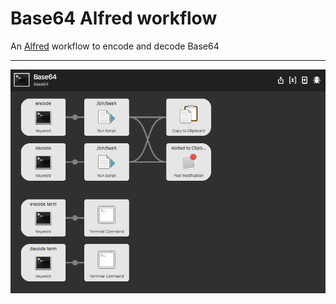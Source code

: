 # Base64 Alfred workflow

An [Alfred](https://www.alfredapp.com) workflow to encode and decode Base64

---
![](https://github.com/skynebula/base64-alfred-workflow/blob/master/Base64_Alfred.png?raw=true)
